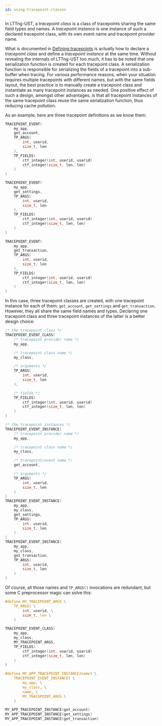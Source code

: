 ```yaml
---
id: using-tracepoint-classes
---
```


In LTTng-UST, a _tracepoint class_ is a class of tracepoints sharing the
same field types and names. A _tracepoint instance_ is one instance of
such a declared tracepoint class, with its own event name and tracepoint
provider name.

What is documented in [Defining tracepoints](#doc-defining-tracepoints)
is actually how to declare a _tracepoint class_ and define a
_tracepoint instance_ at the same time. Without revealing the internals
of LTTng-UST too much, it has to be noted that one serialization
function is created for each tracepoint class. A serialization
function is responsible for serializing the fields of a tracepoint
into a sub-buffer when tracing. For various performance reasons, when
your situation requires multiple tracepoints with different names, but
with the same fields layout, the best practice is to manually create
a tracepoint class and instantiate as many tracepoint instances as
needed. One positive effect of such a design, amongst other advantages,
is that all tracepoint instances of the same tracepoint class
reuse the same serialization function, thus reducing cache pollution.

As an example, here are three tracepoint definitions as we know them:

~~~ c
TRACEPOINT_EVENT(
    my_app,
    get_account,
    TP_ARGS(
        int, userid,
        size_t, len
    ),
    TP_FIELDS(
        ctf_integer(int, userid, userid)
        ctf_integer(size_t, len, len)
    )
)

TRACEPOINT_EVENT(
    my_app,
    get_settings,
    TP_ARGS(
        int, userid,
        size_t, len
    ),
    TP_FIELDS(
        ctf_integer(int, userid, userid)
        ctf_integer(size_t, len, len)
    )
)

TRACEPOINT_EVENT(
    my_app,
    get_transaction,
    TP_ARGS(
        int, userid,
        size_t, len
    ),
    TP_FIELDS(
        ctf_integer(int, userid, userid)
        ctf_integer(size_t, len, len)
    )
)
~~~

In this case, three tracepoint classes are created, with one tracepoint
instance for each of them: `get_account`, `get_settings` and
`get_transaction`. However, they all share the same field names and
types. Declaring one tracepoint class and three tracepoint instances of
the latter is a better design choice:

~~~ c
/* the tracepoint class */
TRACEPOINT_EVENT_CLASS(
    /* tracepoint provider name */
    my_app,

    /* tracepoint class name */
    my_class,

    /* arguments */
    TP_ARGS(
        int, userid,
        size_t, len
    ),

    /* fields */
    TP_FIELDS(
        ctf_integer(int, userid, userid)
        ctf_integer(size_t, len, len)
    )
)

/* the tracepoint instances */
TRACEPOINT_EVENT_INSTANCE(
    /* tracepoint provider name */
    my_app,

    /* tracepoint class name */
    my_class,

    /* tracepoint/event name */
    get_account,

    /* arguments */
    TP_ARGS(
        int, userid,
        size_t, len
    )
)
TRACEPOINT_EVENT_INSTANCE(
    my_app,
    my_class,
    get_settings,
    TP_ARGS(
        int, userid,
        size_t, len
    )
)
TRACEPOINT_EVENT_INSTANCE(
    my_app,
    my_class,
    get_transaction,
    TP_ARGS(
        int, userid,
        size_t, len
    )
)
~~~

Of course, all those names and `TP_ARGS()` invocations are redundant,
but some C preprocessor magic can solve this:

~~~ c
#define MY_TRACEPOINT_ARGS \
    TP_ARGS( \
        int, userid, \
        size_t, len \
    )

TRACEPOINT_EVENT_CLASS(
    my_app,
    my_class,
    MY_TRACEPOINT_ARGS,
    TP_FIELDS(
        ctf_integer(int, userid, userid)
        ctf_integer(size_t, len, len)
    )
)

#define MY_APP_TRACEPOINT_INSTANCE(name) \
    TRACEPOINT_EVENT_INSTANCE( \
        my_app, \
        my_class, \
        name, \
        MY_TRACEPOINT_ARGS \
    )

MY_APP_TRACEPOINT_INSTANCE(get_account)
MY_APP_TRACEPOINT_INSTANCE(get_settings)
MY_APP_TRACEPOINT_INSTANCE(get_transaction)
~~~
